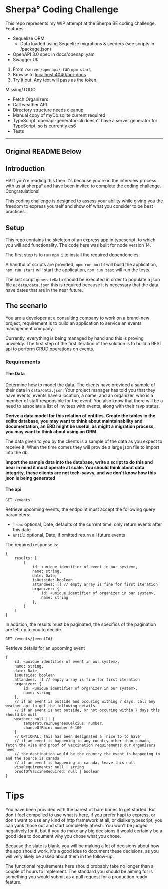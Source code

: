 # Sherpa° Coding Challenge

This repo represents my WIP attempt at the Sherpa BE coding challenge.
Features:
- Sequelize ORM
    - Data loaded using Sequelize migrations & seeders (see scripts in /package.json)
- OpenAPI 3.0 spec in docs/openapi.yaml
- Swagger UI:  
1. From `/server/openapi/`, run `npm start`
1. Browse to [localhost:4040/api-docs](http://localhost:4040/api-docs)
1. Try it out.  Any text will pass as the token.


Missing/TODO
- Fetch Organizers
- Call weather API
- Directory structure needs cleanup
- Manual copy of myDb.sqlite current required
- TypeScript. openapi-generator-cli doesn't have a server generator for TypeScript, so is currently es6
- Tests

--- 
Original README Below
---
## Introduction

Hi! If you're reading this then it's because you're in the interview process with us at sherpa° and have been invited to
complete the coding challenge. Congratulations!

This coding challenge is designed to assess your ability while giving you the freedom to express yourself and show off
what you consider to be best practices.

## Setup

This repo contains the skeleton of an express app in typescript, to which you will add functionality. The code here was
built for node version 14.

The first step is to run `npm i` to install the required dependencies.

A handful of scripts are provided, `npm run build` will build the application, `npm run start` will start the
application, `npm run test` will run the tests.

The last script `generateData` should be executed in order to populate a json file at `data/data.json` this is required
because it is necessary that the data have dates that are in the near future.

## The scenario

You are a developer at a consulting company to work on a brand-new project, requirement is to build an application to
service an events management company.

Currently, everything is being managed by hand and this is proving unwieldy. The first step of the first iteration of
the solution is to build a REST api to perform CRUD operations on events.

### Requirements

#### The Data

Determine how to model the data. The clients have provided a sample of their data in `data/data.json`. Your project
manager has told you that they have events, events have a location, a name, and an organizer, who is a member of staff
responsible for the event. You also know that there will be a need to associate a list of invitees with events, along
with their rsvp status.

**Derive a data model for this relation of entities. Create the tables in the sqlite database, you may want to think
about maintainability and documentation, an ERD might be useful, as might a migration process, you may want to think
about using an ORM.**

The data given to you by the clients is a sample of the data as you expect to receive it. When the time comes they will
provide a large json file to import into the db.

**Import the sample data into the database, write a script to do this and bear in mind it must operate at scale. You
should think about data integrity, these clients are not tech-savvy, and we don't know how this json is being generated**

#### The api

`GET /events`

Retrieve upcoming events, the endpoint must accept the following query parameters:

- `from`: optional, Date, defaults ot the current time, only return events after this date
- `until`: optional, Date, if omitted return all future events

The required response is:

```
{
    results: [
        {
            id: <unique identifier of event in our system>,
            name: string,
            date: Date,
            isOutside: boolean
            attandees: [] // empty array is fine for first iteration
            organizer: {
                id: <unique identifier of organizer in our system>,
                name: string
            },
        }
    ]
}
```

In addition, the results must be paginated, the specifics of the pagination are left up to you to decide.

`GET /events/{eventId}`

Retrieve details for an upcoming event

```
{
    id: <unique identifier of event in our system>,
    name: string,
    date: Date,
    isOutside: boolean
    attandees: [] // empty array is fine for first iteration
    organizer: {
        id: <unique identifier of organizer in our system>,
        name: string
    },
    // if an event is outside and occuring withing 7 days, call any weather api to get the following details
    // if an event is not outside, or not occuring within 7 days this should be null
    weather: null || {
        temperatureInDegreesCelcius: number,
        chanceOfRain: number 0-100
    }
    // OPTIONAL: This has been designated a 'nice to to have'
    // if an event is happening in any country other than canada, fetch the visa and proof of vaccination requirements our organizers need
    // the destination would be the country the event is happening in and the source is canada
    // if an event is happening in canada, leave this null
    visaRequirements: null | string
    proofOfVaccineRequired: null | boolean
}
```

# Tips

You have been provided with the barest of bare bones to get started. But don't feel compelled to use what is here, if you prefer hapi to express, or don't want to use any kind of http framework at all, or dislike typescript, you can yank those out and start completely afresh. You won't be judged negatively for it, but if you do make any big decisions it would certainly be a good idea to document why you chose what you chose.  

Because the slate is blank, you will be making a lot of decisions about how the app should work, it's a good idea to document these decisions, as you will very likely be asked about them in the follow-up.

The functional requirements here should probably take no longer than a couple of hours to implement. The standard you should be aiming for is something you would submit as a pull request for a production ready feature.
